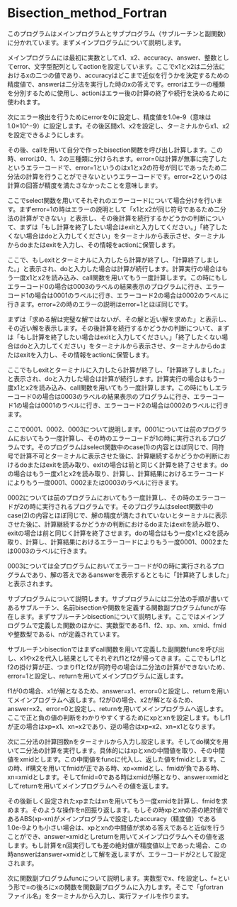 # Bisection_method_Fortran

このプログラムはメインプログラムとサブプログラム（サブルーチンと副関数）に分かれています。まずメインプログラムについて説明します。

メインプログラムには最初に実数としてx1、x2、accuracy、answer、整数としてerror、文字型配列としてactionを設定しています。ここでx1とx2は二分法におけるxの二つの値であり、accuracyはどこまで近似を行うかを決定するための精度値で、answerは二分法を実行した時のxの答えです。errorはエラーの種類を分別するために使用し、actionはエラー後の計算の終了や続行を決めるために使われます。

次にエラー検出を行うためにerrorを0に設定し、精度値を1.0e-9（意味は1.0×10^−9）に設定します。その後区間x1、x2を設定し、ターミナルからx1、x2を設定できるようにします。

その後、callを用いて自分で作ったbisection関数を呼び出し計算します。この時、errorは0、1、2の三種類に分けられます。error=0は計算が無事に完了したというエラーコードで、error=1というのはx1とx2の符号が同じであったため二分法の計算を行うことができないというエラーコードです。error=2というのは計算の回答が精度を満たさなかったことを意味します。

ここでselect関数を用いてそれぞれのエラーコードについて場合分けを行います。まずerror=1の時はエラーの説明として「x1とx2が同じ符号であるため二分法の計算ができない」と表示し、その後計算を続行するかどうかの判断について、まずは「もし計算を終了したい場合はexitと入力してください。」「終了したくない場合はdoと入力してください」をターミナルから表示させ、ターミナルからdoまたはexitを入力し、その情報をactionに保管します。

ここで、もしexitとターミナルに入力したら計算が終了し、「計算終了しました。」と表示され、doと入力した場合は計算が続行します。計算実行の場合はもう一度x1とx2を読み込み、call関数を用いてもう一度計算します。この時にもしエラーコード0の場合は0003のラベルの結果表示のプログラムに行き、エラーコード1の場合は0001のラベルに行き、エラーコード2の場合は0002のラベルに行きます。error=2の時のエラーの説明はerror=1とほぼ同じです。

まずは「求める解は完璧な解ではないが、その解と近い解を求めた」と表示し、その近い解を表示します。その後計算を続行するかどうかの判断について、まずは「もし計算を終了したい場合はexitと入力してください。」「終了したくない場合はdoと入力してください」をターミナルから表示させ、ターミナルからdoまたはexitを入力し、その情報をactionに保管します。

ここでもしexitとターミナルに入力したら計算が終了し、「計算終了しました。」と表示され、doと入力した場合は計算が続行します。計算実行の場合はもう一度x1とx2を読み込み、call関数を用いてもう一度計算します。この時にもしエラーコード0の場合は0003のラベルの結果表示のプログラムに行き、エラーコード1の場合は0001のラベルに行き、エラーコード2の場合は0002のラベルに行きます。

ここで0001、0002、0003について説明します。0001については前のプログラムにおいてもう一度計算し、その時のエラーコードが1の時に実行されるプログラムです。そのプログラムはselect関数中のcase(1)の内容とほぼ同じで、同符号で計算不可とターミナルに表示させた後に、計算継続するかどうかの判断におけるdoまたはexitを読み取り、exitの場合は前と同じく計算を終了させます。doの場合はもう一度x1とx2を読み取り、計算し、計算結果におけるエラーコードによりもう一度0001、0002または0003のラベルに行きます。

0002については前のプログラムにおいてもう一度計算し、その時のエラーコードが2の時に実行されるプログラムです。そのプログラムはselect関数中のcase(2)の内容とほぼ同じで、解の精度が満たされていないとターミナルに表示させた後に、計算継続するかどうかの判断におけるdoまたはexitを読み取り、exitの場合は前と同じく計算を終了させます。doの場合はもう一度x1とx2を読み取り、計算し、計算結果におけるエラーコードによりもう一度0001、0002または0003のラベルに行きます。

0003については全プログラムにおいてエラーコードが0の時に実行されるプログラムであり、解の答えであるanswerを表示するとともに「計算終了しました」と表示されます。

サブプログラムについて説明します。サブプログラムには二分法の手順が書いてあるサブルーチン、名前bisectionや関数を定義する関数副プログラムfuncが存在します。まずサブルーチンbisectionについて説明します。ここではメインプログラムで定義した関数のほかに、実数型であるf1、f2、xp、xn、xmid、fmidや整数型であるi、nが定義されています。

サブルーチンbisectionではまずcall関数を用いて定義した副関数funcを呼び出し、x1やx2を代入し結果としてそれぞれf1とf2が帰ってきます。ここでもしf1とf2の掛け算が正、つまりf1とf2が同符号の場合は二分法の計算ができないため、error=1と設定し、returnを用いてメインプログラムに返します。

f1が0の場合、x1が解となるため、answer=x1、error=0と設定し、returnを用いてメインプログラムへ返します。f2が0の場合、x2が解となるため、answer=x2、error=0と設定し、returnを用いてメインプログラムへ返します。ここで正と負の値の判断をわかりやすくするためにxpとxnを設定します。もしf1が正の場合はxp=x1、xn=x2であり、逆の場合はxp=x2、xn=x1となります。

次に二分法の計算回数nをターミナルから入力し設定します。そしてdo構文を用いて二分法の計算を実行します。具体的にはxpとxnの中間値を取り、その中間値をxmidとします。この中間値をfuncに代入し、返した値をfmidとします。この時、if構文を用いてfmidが正である時、xp=xmidとし、fmidが負である時、xn=xmidとします。そしてfmid=0である時はxmidが解となり、answer=xmidとしてreturnを用いてメインプログラムへその値を返します。

その後新しく設定されたxpまたはxnを用いてもう一度xmidを計算し、fmidを求めます。そのような操作をn回振り返します。もしその時xpとxnの差の絶対値であるABS(xp-xn)がメインプログラムで設定したaccuracy（精度値）である1.0e-9よりも小さい場合は、xpとxnの中間値が求める答えであると近似を行うことができ、answer=xmidとしreturnを用いてメインプログラムへその値を返します。もし計算をn回実行しても差の絶対値が精度値以上であった場合、この時answerはanswer=xmidとして解を返しますが、エラーコードが2として設定されます。

次に関数副プログラムfuncについて説明します。実数型でx、fを設定し、f=という形で=の後ろにxの関数を関数副プログラムに入力します。そこで「gfortran ファイル名」をターミナルから入力し、実行ファイルを作ります。
